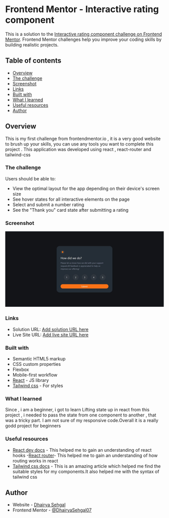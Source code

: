 # Frontend Mentor - Interactive rating component

This is a solution to the [Interactive rating component challenge on Frontend Mentor](https://www.frontendmentor.io/challenges/interactive-rating-component-koxpeBUmI). Frontend Mentor challenges help you improve your coding skills by building realistic projects.

## Table of contents

- [Overview](#overview)
- [The challenge](#the-challenge)
- [Screenshot](#screenshot)
- [Links](#links)
- [Built with](#built-with)
- [What I learned](#what-i-learned)
- [Useful resources](#useful-resources)
- [Author](#author)

## Overview

This is my first challenge from frontendmentor.io , it is a very good website to brush up your skills, you can use any tools you want to complete this project . This application was developed using react , react-router and tailwind-css

### The challenge

Users should be able to:

- View the optimal layout for the app depending on their device's screen size
- See hover states for all interactive elements on the page
- Select and submit a number rating
- See the "Thank you" card state after submitting a rating

### Screenshot

![](./screenshot.jpg)

### Links

- Solution URL: [Add solution URL here](https://github.com/DhairyaSehgal07/Interactive_Rating_Component)
- Live Site URL: [Add live site URL here](https://interactiverating07.netlify.app/)

### Built with

- Semantic HTML5 markup
- CSS custom properties
- Flexbox
- Mobile-first workflow
- [React](https://reactjs.org/) - JS library
- [Tailwind css](https://tailwindcss.com/) - For styles

### What I learned

Since , i am a beginner, i got to learn Lifting state up in react from this project , i needed to pass the state from one component to another , that was a tricky part. I am not sure of my responsive code.Overall it is a really godd project for beginners

### Useful resources

- [React dev docs](https://react.dev/) - This helped me to gain an understanding of react hooks -[React router](https://reactrouter.com/en/main)- This helped me to gain an understanding of how routing works in react
- [Tailwind css docs](https://tailwindcss.com/) - This is an amazing article which helped me find the suitable styles for my components.It also helped me with the syntax of tailwind css

## Author

- Website - [Dhairya Sehgal](https://dhairya-sehgal-portfolio.netlify.app/)
- Frontend Mentor - [@DhairyaSehgal07](https://www.frontendmentor.io/profile/DhairyaSehgal07)
